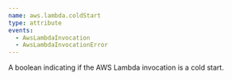 ```yaml
---
name: aws.lambda.coldStart
type: attribute
events:
  - AwsLambdaInvocation
  - AwsLambdaInvocationError
---
```


A boolean indicating if the AWS Lambda invocation is a cold start.
